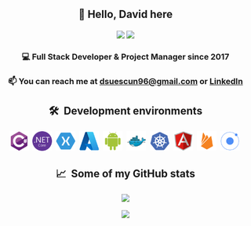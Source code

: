 ## <p align="center">👋 Hello, David here</p>
<p align="center"><a href="https://www.linkedin.com/in/DavidSuescunPelegay/" target="_blank"><img src="https://img.shields.io/badge/LinkedIn-0077B5?style=for-the-badge&logo=linkedin&logoColor=white" /></a>  <a href="https://www.paypal.me/DavidSuescunPelegay/" target="_blank"><img src="https://img.shields.io/badge/PayPal-00457C?style=for-the-badge&logo=paypal&logoColor=white" /></a></p>
<p align="center"></p>

### <p align="center">💻 Full Stack Developer & Project Manager since 2017</p>
### <p align="center">📫 You can reach me at dsuescun96@gmail.com or <a href="https://www.linkedin.com/in/DavidSuescunPelegay/">LinkedIn</a></p>

## <p align="center">🛠 &nbsp;Development environments</p>

<p align="center">
<img src="img/csharp.svg" title="C#" alt="C#" width="40" height="40"/>&nbsp;
<img src="img/dotnetcore.svg" title=".NET Core" alt=".NET Core" width="40" height="40"/>&nbsp;
<img src="img/xamarin.svg" title="Xamarin" alt="Xamarin" width="40" height="40"/>&nbsp;
<img src="img/azure.svg" title="Azure" alt="Azure" width="40" height="40"/>&nbsp;
<img src="img/android.svg" title="Android" alt="Android" width="40" height="40"/>&nbsp;
<img src="img/docker.svg" title="Docker" alt="Docker" width="40" height="40"/>&nbsp;
<img src="img/kubernetes.svg" title="Kubernetes" alt="Kubernetes" width="40" height="40"/>&nbsp;
<img src="img/angular.svg" title="Angular" alt="Angular" width="40" height="40"/>&nbsp;
<img src="img/firebase.svg" title="Firebase" alt="Firebase" width="40" height="40"/>&nbsp;
<img src="img/ionic.svg" title="Ionic" alt="Ionic" width="40" height="40"/>&nbsp;
</p>

## <p align="center">📈 &nbsp;Some of my GitHub stats</p>

<p align="center">
<img src="https://github-readme-stats.vercel.app/api?username=DavidSuescunPelegay" />
</p>

<p align="center">
<img src="https://github-readme-streak-stats.herokuapp.com?user=DavidSuescunPelegay" />
</p>